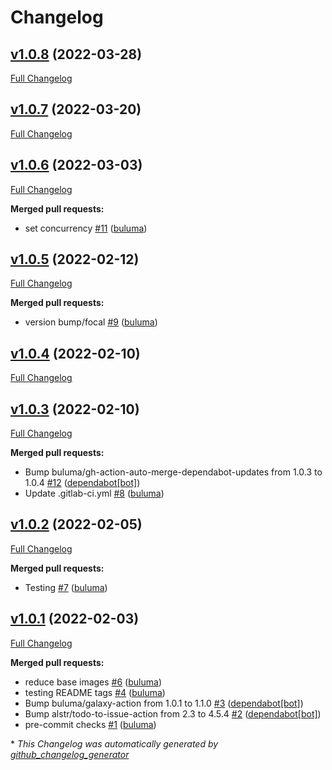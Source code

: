 # Changelog

## [v1.0.8](https://github.com/buluma/ansible-role-facts/tree/v1.0.8) (2022-03-28)

[Full Changelog](https://github.com/buluma/ansible-role-facts/compare/v1.0.7...v1.0.8)

## [v1.0.7](https://github.com/buluma/ansible-role-facts/tree/v1.0.7) (2022-03-20)

[Full Changelog](https://github.com/buluma/ansible-role-facts/compare/v1.0.6...v1.0.7)

## [v1.0.6](https://github.com/buluma/ansible-role-facts/tree/v1.0.6) (2022-03-03)

[Full Changelog](https://github.com/buluma/ansible-role-facts/compare/v1.0.5...v1.0.6)

**Merged pull requests:**

- set concurrency [\#11](https://github.com/buluma/ansible-role-facts/pull/11) ([buluma](https://github.com/buluma))

## [v1.0.5](https://github.com/buluma/ansible-role-facts/tree/v1.0.5) (2022-02-12)

[Full Changelog](https://github.com/buluma/ansible-role-facts/compare/v1.0.4...v1.0.5)

**Merged pull requests:**

- version bump/focal [\#9](https://github.com/buluma/ansible-role-facts/pull/9) ([buluma](https://github.com/buluma))

## [v1.0.4](https://github.com/buluma/ansible-role-facts/tree/v1.0.4) (2022-02-10)

[Full Changelog](https://github.com/buluma/ansible-role-facts/compare/v1.0.3...v1.0.4)

## [v1.0.3](https://github.com/buluma/ansible-role-facts/tree/v1.0.3) (2022-02-10)

[Full Changelog](https://github.com/buluma/ansible-role-facts/compare/v1.0.2...v1.0.3)

**Merged pull requests:**

- Bump buluma/gh-action-auto-merge-dependabot-updates from 1.0.3 to 1.0.4 [\#12](https://github.com/buluma/ansible-role-facts/pull/12) ([dependabot[bot]](https://github.com/apps/dependabot))
- Update .gitlab-ci.yml [\#8](https://github.com/buluma/ansible-role-facts/pull/8) ([buluma](https://github.com/buluma))

## [v1.0.2](https://github.com/buluma/ansible-role-facts/tree/v1.0.2) (2022-02-05)

[Full Changelog](https://github.com/buluma/ansible-role-facts/compare/v1.0.1...v1.0.2)

**Merged pull requests:**

- Testing [\#7](https://github.com/buluma/ansible-role-facts/pull/7) ([buluma](https://github.com/buluma))

## [v1.0.1](https://github.com/buluma/ansible-role-facts/tree/v1.0.1) (2022-02-03)

[Full Changelog](https://github.com/buluma/ansible-role-facts/compare/9bda9db8f650afbb3aa175235910c88bc147109b...v1.0.1)

**Merged pull requests:**

- reduce base images [\#6](https://github.com/buluma/ansible-role-facts/pull/6) ([buluma](https://github.com/buluma))
- testing README tags [\#4](https://github.com/buluma/ansible-role-facts/pull/4) ([buluma](https://github.com/buluma))
- Bump buluma/galaxy-action from 1.0.1 to 1.1.0 [\#3](https://github.com/buluma/ansible-role-facts/pull/3) ([dependabot[bot]](https://github.com/apps/dependabot))
- Bump alstr/todo-to-issue-action from 2.3 to 4.5.4 [\#2](https://github.com/buluma/ansible-role-facts/pull/2) ([dependabot[bot]](https://github.com/apps/dependabot))
- pre-commit checks [\#1](https://github.com/buluma/ansible-role-facts/pull/1) ([buluma](https://github.com/buluma))



\* *This Changelog was automatically generated by [github_changelog_generator](https://github.com/github-changelog-generator/github-changelog-generator)*
